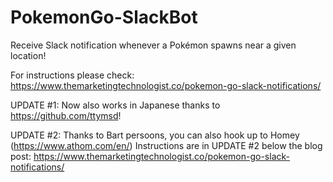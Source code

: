 # PokemonGo-SlackBot
Receive Slack notification whenever a Pokémon spawns near a given location!

For instructions please check:
https://www.themarketingtechnologist.co/pokemon-go-slack-notifications/

UPDATE #1: Now also works in Japanese thanks to https://github.com/ttymsd!

UPDATE #2: Thanks to Bart persoons, you can also hook up to Homey (https://www.athom.com/en/)
Instructions are in UPDATE #2 below the blog post: https://www.themarketingtechnologist.co/pokemon-go-slack-notifications/
